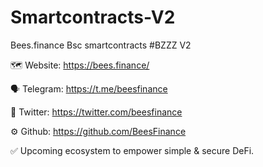 # Smartcontracts-V2
Bees.finance Bsc smartcontracts
#BZZZ V2
   
   🗺 Website: https://bees.finance/
   
   🗣 Telegram: https://t.me/beesfinance
   
   📢 Twitter: https://twitter.com/beesfinance
   
   ⚙ Github: https://github.com/BeesFinance
   
   
 ✅ Upcoming ecosystem to empower simple & secure DeFi.
